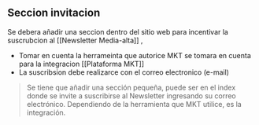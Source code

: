 ## Seccion invitacion

Se debera añadir una seccion dentro del sitio web para incentivar la suscrubcion al [[Newsletter Media-alta]] , 

- Tomar en cuenta la herrameinta que autorice MKT se tomara en cuenta para la integracion [[Plataforma MKT]]
- La suscribsion debe realizarce con el correo electronico (e-mail) 

>Se tiene que añadir una sección pequeña, puede ser en el index donde se invite a suscribirse al Newsletter ingresando su correo electrónico. Dependiendo de la herramienta que MKT utilice, es la integración.